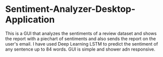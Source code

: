 # Sentiment-Analyzer-Desktop-Application
This is a GUI that analyzes the sentiments of a review dataset and shows the report with a piechart of sentiments and also sends the report on the user's email. I have used Deep Learning LSTM to predict the sentiment of any sentence up to 84 words.
GUI is simple and shower adn responsive.
